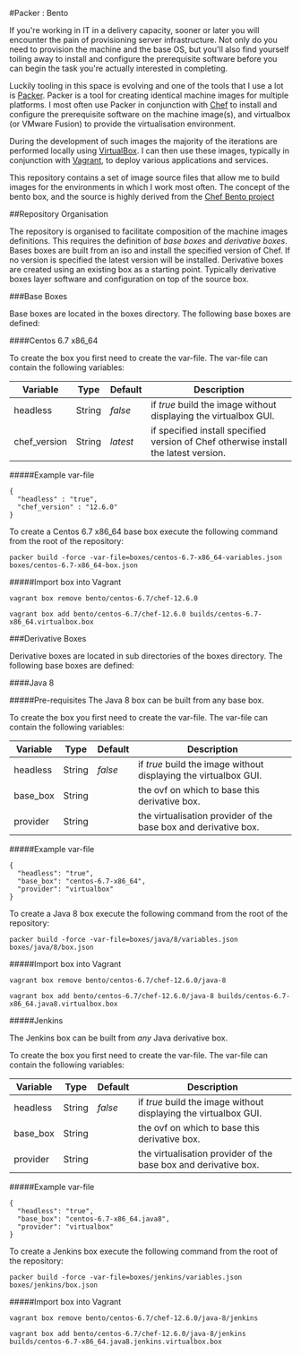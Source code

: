 
#Packer : Bento

If you're working in IT in a delivery capacity, sooner or later you will encounter the pain of provisioning server infrastructure.  Not only do you need to provision the machine and the base OS, but you'll also find yourself toiling away to install and configure the prerequisite software before you can begin the task you're actually interested in completing. 

Luckily tooling in this space is evolving and one of the tools that I use a lot is [Packer](https://www.packer.io).  Packer is a tool for creating identical machine images for multiple platforms.  I most often use Packer in conjunction with [Chef](https://www.chef.io/) to install and configure the prerequisite software on the machine image(s), and virtualbox (or VMware Fusion) to provide the virtualisation environment.

During the development of such images the majority of the iterations are performed locally using [VirtualBox](https://www.virtualbox.org/).  I can then use these images, typically in conjunction with [Vagrant](https://www.vagrantup.com/), to deploy various applications and services.

This repository contains a set of image source files that allow me to build images for the environments in which I work most often.  The concept of the bento box, and the source is highly derived from the [Chef Bento project](https://github.com/chef/bento)

##Repository Organisation

The repository is organised to facilitate composition of the machine images definitions.  This requires the definition of *base boxes* and *derivative boxes*.  Bases boxes are built from an iso and install the specified version of Chef.  If no version is specified the latest version will be installed.  Derivative boxes are created using an existing box as a starting point.  Typically derivative boxes layer software and configuration on top of the source box.

###Base Boxes

Base boxes are located in the boxes directory.  The following base boxes are defined:

####Centos 6.7 x86_64

To create the box you first need to create the var-file.  The var-file can contain the following variables:

| Variable | Type 			| Default | Description |
| -------- | ----- 			| ------- | ----------- |
| headless | String 		| *false* | if *true* build the image without displaying the virtualbox GUI. |
| chef_version | String 	| *latest* | if specified install specified version of Chef otherwise install the latest version. |

#####Example var-file

```
{
  "headless" : "true",
  "chef_version" : "12.6.0"
}
```

To create a Centos 6.7 x86_64 base box execute the following command from the root of the repository:

```
packer build -force -var-file=boxes/centos-6.7-x86_64-variables.json boxes/centos-6.7-x86_64-box.json
```

#####Import box into Vagrant

```
vagrant box remove bento/centos-6.7/chef-12.6.0

vagrant box add bento/centos-6.7/chef-12.6.0 builds/centos-6.7-x86_64.virtualbox.box
```

###Derivative Boxes

Derivative boxes are located in sub directories of the boxes directory.  The following base boxes are defined:

####Java 8

#####Pre-requisites
The Java 8 box can be built from any base box.

To create the box you first need to create the var-file.  The var-file can contain the following variables:

| Variable | Type 			| Default | Description |
| -------- | ----- 			| ------- | ----------- |
| headless | String 		| *false* | if *true* build the image without displaying the virtualbox GUI. |
| base_box | String 	|  | the ovf on which to base this derivative box. |
| provider | String 	| | the virtualisation provider of the base box and derivative box. |


#####Example var-file

```
{
  "headless": "true",
  "base_box": "centos-6.7-x86_64",
  "provider": "virtualbox"
}
```

To create a Java 8 box execute the following command from the root of the repository:

```
packer build -force -var-file=boxes/java/8/variables.json boxes/java/8/box.json
```

#####Import box into Vagrant

```
vagrant box remove bento/centos-6.7/chef-12.6.0/java-8

vagrant box add bento/centos-6.7/chef-12.6.0/java-8 builds/centos-6.7-x86_64.java8.virtualbox.box
```

#####Jenkins

The Jenkins box can be built from *any* Java derivative box.

To create the box you first need to create the var-file.  The var-file can contain the following variables:

| Variable | Type 			| Default | Description |
| -------- | ----- 			| ------- | ----------- |
| headless | String 		| *false* | if *true* build the image without displaying the virtualbox GUI. |
| base_box | String 	|  | the ovf on which to base this derivative box. |
| provider | String 	| | the virtualisation provider of the base box and derivative box. |

#####Example var-file

```
{
  "headless": "true",
  "base_box": "centos-6.7-x86_64.java8",
  "provider": "virtualbox"
}
```

To create a Jenkins box execute the following command from the root of the repository:

```
packer build -force -var-file=boxes/jenkins/variables.json boxes/jenkins/box.json
```

#####Import box into Vagrant

```
vagrant box remove bento/centos-6.7/chef-12.6.0/java-8/jenkins

vagrant box add bento/centos-6.7/chef-12.6.0/java-8/jenkins builds/centos-6.7-x86_64.java8.jenkins.virtualbox.box
```
